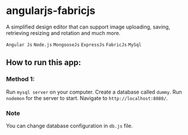 # angularjs-fabricjs
A simplified design editor that can support image uploading, saving, retrieving resizing and rotation and much more.

 `Angular Js`  `Node.js`  `MongooseJs`  `ExpressJs` `FabricJs` `MySql` 

## How to run this app:

### Method 1:

Run `mysql server` on your computer.
Create a database called `dummy`.
Run `nodemon` for the server to start. Navigate to `http://localhost:8080/`.

### Note

You can change database configuration in `db.js` file.

